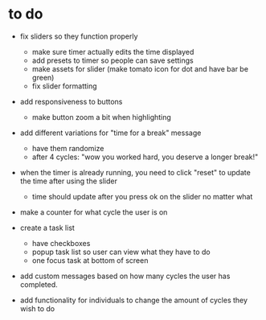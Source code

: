 # to do

- fix sliders so they function properly
    - make sure timer actually edits the time displayed
    - add presets to timer so people can save settings
    - make assets for slider (make tomato icon for dot and have bar be green)
    - fix slider formatting

- add responsiveness to buttons
    - make button zoom a bit when highlighting 

- add different variations for "time for a break" message
    - have them randomize
    - after 4 cycles: "wow you worked hard, you deserve a longer break!"

- when the timer is already running, you need to click "reset" to update the time after using the slider
    - time should update after you press ok on the slider no matter what

- make a counter for what cycle the user is on

- create a task list
    - have checkboxes
    - popup task list so user can view what they have to do
    - one focus task at bottom of screen

- add custom messages based on how many cycles the user has completed.

- add functionality for individuals to change the amount of cycles they wish to do 